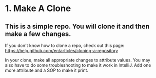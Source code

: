 # 1. Make A Clone
## This is a simple repo.  You will clone it and then make a few changes.

If you don't know how to clone a repo, check out this page: https://help.github.com/en/articles/cloning-a-repository

In your clone, make all appropriate changes to attribute values.  You may also have to do some troubleshooting to make it work in IntelliJ.
Add one more attribute and a SOP to make it print.


